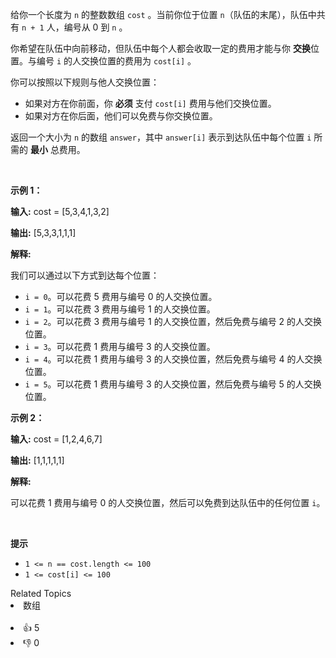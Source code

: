 <p data-end="438" data-start="104">给你一个长度为 <code>n</code> 的整数数组 <code data-end="119" data-start="113">cost</code> 。当前你位于位置 <code data-end="166" data-start="163">n</code>（队伍的末尾），队伍中共有 <code data-end="187" data-start="180">n + 1</code> 人，编号从 0 到 <code>n</code> 。</p>

<p data-end="438" data-start="104">你希望在队伍中向前移动，但队伍中每个人都会收取一定的费用才能与你 <strong>交换</strong>位置。与编号 <code data-end="375" data-start="372">i</code> 的人交换位置的费用为 <code data-end="397" data-start="388">cost[i]</code> 。</p>

<p data-end="487" data-start="440">你可以按照以下规则与他人交换位置：</p>

<ul data-end="632" data-start="488"> 
 <li data-end="572" data-start="488">如果对方在你前面，你 <strong>必须</strong> 支付 <code data-end="546" data-start="537">cost[i]</code> 费用与他们交换位置。</li> 
 <li data-end="632" data-start="573">如果对方在你后面，他们可以免费与你交换位置。</li> 
</ul>

<p data-end="755" data-start="634">返回一个大小为 <code>n</code> 的数组 <code>answer</code>，其中 <code>answer[i]</code> 表示到达队伍中每个位置 <code>i</code> 所需的 <strong data-end="680" data-start="664">最小</strong> 总费用。</p>

<p>&nbsp;</p>

<p><strong class="example">示例 1：</strong></p>

<div class="example-block"> 
 <p><strong>输入:</strong> <span class="example-io">cost = [5,3,4,1,3,2]</span></p> 
</div>

<p><strong>输出:</strong> <span class="example-io">[5,3,3,1,1,1]</span></p>

<p><strong>解释:</strong></p>

<p>我们可以通过以下方式到达每个位置：</p>

<ul> 
 <li><code>i = 0</code>。可以花费 5 费用与编号 0 的人交换位置。</li> 
 <li><span class="example-io"><code>i = 1</code>。可以花费 3 费用与编号 1 的人交换位置。</span></li> 
 <li><span class="example-io"><code>i = 2</code>。可以花费 3 费用与编号 1 的人交换位置，然后免费与编号 2 的人交换位置。</span></li> 
 <li><span class="example-io"><code>i = 3</code>。可以花费 1 费用与编号 3 的人交换位置。</span></li> 
 <li><span class="example-io"><code>i = 4</code>。可以花费 1 费用与编号 3 的人交换位置，然后免费与编号 4 的人交换位置。</span></li> 
 <li><span class="example-io"><code>i = 5</code>。可以花费 1 费用与编号 3 的人交换位置，然后免费与编号 5 的人交换位置。</span></li> 
</ul>

<p><strong class="example">示例 2：</strong></p>

<div class="example-block"> 
 <p><strong>输入:</strong> <span class="example-io">cost = [1,2,4,6,7]</span></p> 
</div>

<p><strong>输出:</strong> <span class="example-io">[1,1,1,1,1]</span></p>

<p><strong>解释:</strong></p>

<p>可以花费 1 费用与编号 0 的人交换位置，然后可以免费到达队伍中的任何位置 <code>i</code>。</p>

<p>&nbsp;</p>

<p><strong>提示</strong></p>

<ul> 
 <li><code>1 &lt;= n == cost.length &lt;= 100</code></li> 
 <li><code>1 &lt;= cost[i] &lt;= 100</code></li> 
</ul>

<div><div>Related Topics</div><div><li>数组</li></div></div><br><div><li>👍 5</li><li>👎 0</li></div>